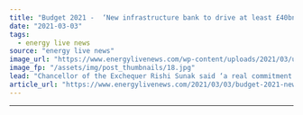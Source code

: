 ```yaml
---
title: "Budget 2021 -  ‘New infrastructure bank to drive at least £40bn of green investment’"
date: "2021-03-03"
tags: 
  - energy live news
source: "energy live news"
image_url: "https://www.energylivenews.com/wp-content/uploads/2021/03/uk-budget-2020-infrastructure.jpg"
image_fp: "/assets/img/post_thumbnails/18.jpg"
lead: "Chancellor of the Exchequer Rishi Sunak said ‘a real commitment to green growth’ is needed to build a strong, fair and resilient future economy"
article_url: "https://www.energylivenews.com/2021/03/03/budget-2021-new-infrastructure-bank-to-drive-at-least-40bn-of-green-investment/"
---
```


---
